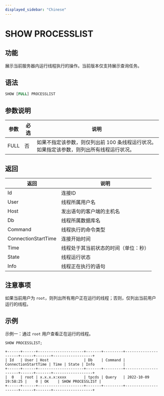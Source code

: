 ```yaml
---
displayed_sidebar: "Chinese"
---
```


# SHOW PROCESSLIST

## 功能

展示当前服务器内运行线程执行的操作。当前版本仅支持展示查询任务。

## 语法

```SQL
SHOW [FULL] PROCESSLIST
```

## 参数说明

| 参数 | 必选 | 说明                                                         |
| ---- | ---- | ------------------------------------------------------------ |
| FULL | 否   | 如果不指定该参数，则仅列出前 100 条线程运行状况。如果指定该参数，则列出所有线程运行状况。 |

## 返回

| 返回                | 说明                           |
| ------------------- | ------------------------------ |
| Id                  | 连接ID                         |
| User                | 线程所属用户名                 |
| Host                | 发出语句的客户端的主机名       |
| Db                  | 线程所属数据库名               |
| Command             | 线程执行的命令类型             |
| ConnectionStartTime | 连接开始时间                   |
| Time                | 线程处于其当前状态的时间（单位：秒） |
| State               | 线程运行状态                   |
| Info                | 线程正在执行的语句             |

## 注意事项

如果当前用户为 `root`，则列出所有用户正在运行的线程；否则，仅列出当前用户运行的线程。

## 示例

示例一：通过 `root` 用户查看正在运行的线程。

```Plain
SHOW PROCESSLIST;

+------+------+---------------------+-------+---------+---------------------+------+-------+------------------+
| Id   | User | Host                | Db    | Command | ConnectionStartTime | Time | State | Info             |
+------+------+---------------------+-------+---------+---------------------+------+-------+------------------+
|  0   | root | x.x.x.x:xxxx        | tpcds | Query   | 2022-10-09 19:58:25 |    0 | OK    | SHOW PROCESSLIST |
+------+------+---------------------+-------+---------+---------------------+------+-------+------------------+
```
